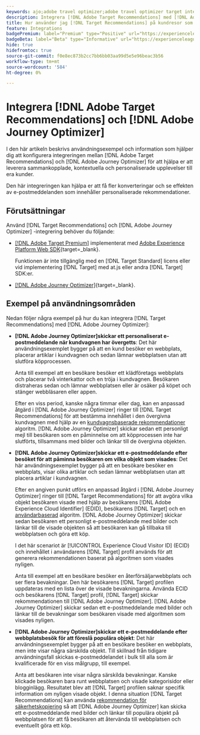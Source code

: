 ```yaml
---
keywords: ajo;adobe travel optimizer;adobe travel optimizer target integration;recommendations;target recommendations;integration
description: Integrera [!DNL Adobe Target Recommendations] med [!DNL Adobe Journey Optimizer].
title: Hur använder jag [!DNL Target Recommendations] på kundresor som använder [!DNL Adobe Journey Optimizer]?
feature: Integrations
badgePremium: label="Premium" type="Positive" url="https://experienceleague.adobe.com/docs/target/using/introduction/intro.html?lang=en#premium newtab=true" tooltip="Se vad som ingår i Target Premium."
badgeBeta: label="Beta" type="Informative" url="https://experienceleague.adobe.com/docs/target/using/introduction/intro.html#beta newtab=true" tooltip="Vad är Beta-funktioner i [!DNL Adobe Target]."
hide: true
hidefromtoc: true
source-git-commit: f0e8ec873b2cc7bb6bb03aa99d5e5e96beac3b56
workflow-type: tm+mt
source-wordcount: '584'
ht-degree: 0%

---
```


# Integrera [!DNL Adobe Target Recommendations] och [!DNL Adobe Journey Optimizer]

I den här artikeln beskrivs användningsexempel och information som hjälper dig att konfigurera integreringen mellan [!DNL Adobe Target Recommendations] och [!DNL Adobe Journey Optimizer] för att hjälpa er att leverera sammankopplade, kontextuella och personaliserade upplevelser till era kunder.

Den här integreringen kan hjälpa er att få fler konverteringar och se effekten av e-postmeddelanden som innehåller personaliserade rekommendationer.

## Förutsättningar

Använd [!DNL Target Recommendations] och [!DNL Adobe Journey Optimizer] -integrering behöver du följande:

* [[!DNL Adobe Target Premium]](/help/main/c-intro/intro.md#premium) implementerat med [Adobe Experience Platform Web SDK](https://experienceleague.adobe.com/docs/target-dev/developer/client-side/aep-web-sdk.html){target=_blank}.

  Funktionen är inte tillgänglig med en [!DNL Target Standard] licens eller vid implementering [!DNL Target] med at.js eller andra [!DNL Target] SDK:er.

* [[!DNL Adobe Journey Optimizer]](https://experienceleague.adobe.com/docs/journey-optimizer/using/ajo-home.html){target=_blank}.

## Exempel på användningsområden

Nedan följer några exempel på hur du kan integrera [!DNL Target Recommendations] med [!DNL Adobe Journey Optimizer]:

* **[!DNL Adobe Journey Optimizer]skickar ett personaliserat e-postmeddelande när kundvagnen har övergetts**: Det här användningsexemplet bygger på att en kund besöker en webbplats, placerar artiklar i kundvagnen och sedan lämnar webbplatsen utan att slutföra köpprocessen.

  Anta till exempel att en besökare besöker ett klädföretags webbplats och placerar två vinterkattor och en tröja i kundvagnen. Besökaren distraheras sedan och lämnar webbplatsen eller är osäker på köpet och stänger webbläsaren eller appen.

  Efter en viss period, kanske några timmar eller dag, kan en anpassad åtgärd i [!DNL Adobe Journey Optimizer] ringer till [!DNL Target Recommendations] för att bestämma innehållet i den övergivna kundvagnen med hjälp av en [kundvagnsbaserade rekommendationer](/help/main/c-recommendations/c-algorithms/base-the-recommendation-on-a-recommendation-key.md) algoritm. [!DNL Adobe Journey Optimizer] skickar sedan ett personligt mejl till besökaren som en påminnelse om att köpprocessen inte har slutförts, tillsammans med bilder och länkar till de övergivna objekten.

* **[!DNL Adobe Journey Optimizer]skickar ett e-postmeddelande efter besöket för att påminna besökaren om vilka objekt som visades**: Det här användningsexemplet bygger på att en besökare besöker en webbplats, visar olika artiklar och sedan lämnar webbplatsen utan att placera artiklar i kundvagnen.

  Efter en angiven punkt utförs en anpassad åtgärd i [!DNL Adobe Journey Optimizer] ringer till [!DNL Target Recommendations] för att avgöra vilka objekt besökaren visade med hjälp av besökarens [!DNL Adobe Experience Cloud Identifier] (EDID), besökarens [!DNL Target] och en [användarbaserad](/help/main/c-recommendations/c-algorithms/base-the-recommendation-on-a-recommendation-key.md) algoritm. [!DNL Adobe Journey Optimizer] skickar sedan besökaren ett personligt e-postmeddelande med bilder och länkar till de visade objekten så att besökaren kan gå tillbaka till webbplatsen och göra ett köp.

  I det här scenariot är [!UICONTROL Experience Cloud Visitor ID] (ECID) och innehållet i användarens [!DNL Target] profil används för att generera rekommendationen baserat på algoritmen som visades nyligen.

  Anta till exempel att en besökare besöker en återförsäljarwebbplats och ser flera bevakningar. Den här besökarens [!DNL Target] profilen uppdateras med en lista över de visade bevakningarna. Använda ECID och besökarens [!DNL Target] profil, [!DNL Target] skickar rekommendationen till [!DNL Adobe Journey Optimizer]. [!DNL Adobe Journey Optimizer] skickar sedan ett e-postmeddelande med bilder och länkar till de bevakningar som besökaren visade med algoritmen som visades nyligen.

* **[!DNL Adobe Journey Optimizer]skickar ett e-postmeddelande efter webbplatsbesök för att föreslå populära objekt**: Det här användningsexemplet bygger på att en besökare besöker en webbplats, men inte visar några särskilda objekt. Till skillnad från tidigare användningsfall skickas e-postmeddelandet i bulk till alla som är kvalificerade för en viss målgrupp, till exempel.

  Anta att besökaren inte visar några särskilda bevakningar. Kanske klickade besökaren bara runt webbplatsen och visade kategorisidor eller blogginlägg. Resultatet blev att [!DNL Target] profilen saknar specifik information om nyligen visade objekt. I denna situation [!DNL Target Recommendations] kan använda [rekommendation för säkerhetskopiering](/help/main/c-recommendations/c-algorithms/backup-recs.md) så att [!DNL Adobe Journey Optimizer] kan skicka ett e-postmeddelande med bilder och länkar till populära objekt på webbplatsen för att få besökaren att återvända till webbplatsen och eventuellt göra ett köp.


